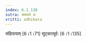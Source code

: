 ```yaml
---
index: 6.1.138
sutra: समवाये च
vritti: adhikara
---
```


 संहितायाम् [6।1।71]  सुट्कात्पूर्व: [6।1।135] 